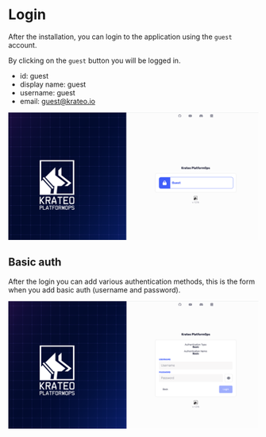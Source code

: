 # Login

After the installation, you can login to the application using the `guest` account.

By clicking on the `guest` button you will be logged in.

- id: guest
- display name: guest
- username: guest
- email: guest@krateo.io

![overview](../media/app/login.png)

## Basic auth

After the login you can add various authentication methods, this is the form when you add basic auth (username and password).

![overview](../media/app/login-basic.png)
